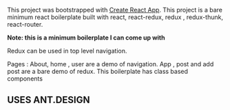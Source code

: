This project was bootstrapped with [Create React App](https://github.com/facebook/create-react-app).
This project is a bare minimum react boilerplate built with react, react-redux, redux , redux-thunk, react-router.

**Note: this is a minimum boilerplate I can come up with**

Redux can be used in top level navigation.

Pages : About, home , user are a demo of navigation.
App , post and add post are a bare demo of redux.
This boilerplate has class based components

## USES ANT.DESIGN
